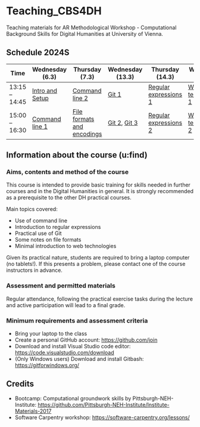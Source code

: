 # Teaching_CBS4DH
Teaching materials for AR Methodological Workshop - Computational Background Skills for Digital Humanities at University of Vienna.

## Schedule 2024S
Time | Wednesday (6.3) | Thursday (7.3) | Wednesday (13.3) | Thursday (14.3) | Wednesday (20.3) | Thursday (21.3)
---- | ---- | ---- | ---- | ---- | ---- | ---- |
13:15 – 14:45 |  [Intro and Setup](lectures/intro_and_setup.md) | [Command line 2](lectures/command_2.md) | [Git 1](lectures/git_1.md) | [Regular expressions 1](lectures/regex_1.md) | [Web technologies 1](lectures/web.md) | Digital Toolbox
15:00 – 16:30 |  [Command line 1](lectures/command_1.md) | [File formats and encodings](lectures/files.md) | [Git 2](lectures/git_2.md), [Git 3](lectures/git_3.md) | [Regular expressions 2](lectures/regex_2.md) | [Web technologies 2](lectures/web.md) |  Questions & Answers 

## Information about the course (u:find)

### Aims, contents and method of the course
This course is intended to provide basic training for skills needed in further courses and in the Digital Humanities in general. It is strongly recommended as a prerequisite to the other DH practical courses.

Main topics covered:

- Use of command line
- Introduction to regular expressions
- Practical use of Git
- Some notes on file formats
- Minimal introduction to web technologies

Given its practical nature, students are required to bring a laptop computer (no tablets!). If this presents a problem, please contact one of the course instructors in advance.

### Assessment and permitted materials

Regular attendance, following the practical exercise tasks during the lecture and active participation will lead to a final grade.

### Minimum requirements and assessment criteria 

- Bring your laptop to the class
- Create a personal GitHub account: https://github.com/join
- Download and install Visual Studio code editor: https://code.visualstudio.com/download
- (Only Windows users) Download and install Gitbash: https://gitforwindows.org/

## Credits
- Bootcamp: Computational groundwork skills by Pittsburgh-NEH-Institute: https://github.com/Pittsburgh-NEH-Institute/Institute-Materials-2017
- Software Carpentry workshop: https://software-carpentry.org/lessons/
